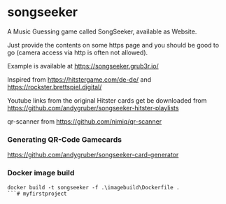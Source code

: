 # songseeker
A Music Guessing game called SongSeeker, available as Website.

Just provide the contents on some https page and you should be good to go (camera access via http is often not allowed).

Example is available at https://songseeker.grub3r.io/

Inspired from https://hitstergame.com/de-de/ and https://rockster.brettspiel.digital/

Youtube links from the original Hitster cards get be downloaded from https://github.com/andygruber/songseeker-hitster-playlists

qr-scanner from https://github.com/nimiq/qr-scanner

### Generating QR-Code Gamecards

https://github.com/andygruber/songseeker-card-generator

### Docker image build

```
docker build -t songseeker -f .\imagebuild\Dockerfile .
```# myfirstproject
